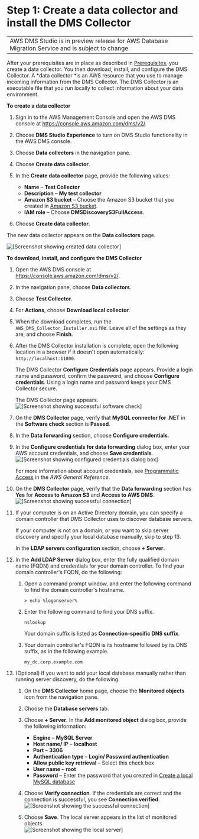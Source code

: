 # Step 1: Create a data collector and install the DMS Collector<a name="CHAP_DMSStudio_GettingStarted_Install"></a>


|  | 
| --- |
| AWS DMS Studio is in preview release for AWS Database Migration Service and is subject to change\. | 

After your prerequisites are in place as described in [Prerequisites](CHAP_DMSStudio_GettingStarted_Prerequisites.md), you create a data collector\. You then download, install, and configure the DMS Collector\. A *data collector *is an AWS resource that you use to manage incoming information from the DMS Collector\. The DMS Collector is an executable file that you run locally to collect information about your data environment\.

**To create a data collector**

1. Sign in to the AWS Management Console and open the AWS DMS console at [https://console\.aws\.amazon\.com/dms/v2/](https://console.aws.amazon.com/dms/v2/)\.

1. Choose **DMS Studio Experience** to turn on DMS Studio functionality in the AWS DMS console\.

1. Choose **Data collectors** in the navigation pane\.

1. Choose **Create data collector**\.

1. In the **Create data collector** page, provide the following values:
   + **Name** – **Test Collector**
   + **Description** – **My test collector**
   + **Amazon S3 bucket** – Choose the Amazon S3 bucket that you created in [Amazon S3 bucket](CHAP_DMSStudio_GettingStarted_Prerequisites.md#CHAP_DMSStudio_GettingStarted_Prerequisites_S3)\.
   + **IAM role** – Choose **DMSDiscoveryS3FullAccess**\.

1. Choose **Create data collector**\. 

The new data collector appears on the **Data collectors** page\.

![\[Screenshot showing created data collector\]](http://docs.aws.amazon.com/dms/latest/userguide/images/dmsstudio_01.png)

**To download, install, and configure the DMS Collector**

1. Open the AWS DMS console at [https://console\.aws\.amazon\.com/dms/v2/](https://console.aws.amazon.com/dms/v2/)\.

1. In the navigation pane, choose **Data collectors**\. 

1. Choose **Test Collector**\.

1. For **Actions**, choose **Download local collector**\.

1. When the download completes, run the `AWS_DMS_Collector_Installer.msi` file\. Leave all of the settings as they are, and choose **Finish**\.

1. After the DMS Collector installation is complete, open the following location in a browser if it doesn't open automatically: `http://localhost:11000`\. 

   The DMS Collector **Configure Credentials** page appears\. Provide a login name and password, confirm the password, and choose **Configure credentials**\. Using a login name and password keeps your DMS Collector secure\.

   The DMS Collector page appears\.  
![\[Screenshot showing successful software check\]](http://docs.aws.amazon.com/dms/latest/userguide/images/dmsstudio_02.png)

1. On the **DMS Collector** page, verify that **MySQL connector for \.NET** in the **Software check** section is **Passed**\.

1. In the **Data forwarding** section, choose **Configure credentials**\.

1. In the **Configure credentials for data forwarding** dialog box, enter your AWS account credentials, and choose **Save credentials**\.  
![\[Screenshot showing configured credentials dialog box\]](http://docs.aws.amazon.com/dms/latest/userguide/images/dmsstudio_03.png)

   For more information about account credentials, see [ Programmatic Access](https://docs.aws.amazon.com/general/latest/gr/aws-sec-cred-types.html#access-keys-and-secret-access-keys) in the *AWS General Reference*\. 

1. On the **DMS Collector** page, verify that the **Data forwarding** section has **Yes** for **Access to Amazon S3** and **Access to AWS DMS**\.  
![\[Screenshot showing successful connection\]](http://docs.aws.amazon.com/dms/latest/userguide/images/dmsstudio_04.png)

1. If your computer is on an Active Directory domain, you can specify a domain controller that DMS Collector uses to discover database servers\.

   If your computer is not on a domain, or you want to skip server discovery and specify your local database manually, skip to step 13\.

   In the **LDAP servers configuration** section, choose **\+ Server**\.

1. In the **Add LDAP Server** dialog box, enter the fully qualified domain name \(FQDN\) and credentials for your domain controller\. To find your domain controller's FQDN, do the following:

   1. Open a command prompt window, and enter the following command to find the domain controller's hostname\.

      ```
      > echo %logonserver%
      ```

   1. Enter the following command to find your DNS suffix\.

      ```
      nslookup
      ```

      Your domain suffix is listed as **Connection\-specific DNS suffix**\.

   1. Your domain controller's FQDN is its hostname followed by its DNS suffix, as in the following example\.

      ```
      my_dc.corp.example.com
      ```

1. \(Optional\) If you want to add your local database manually rather than running server discovery, do the following: 

   1. On the **DMS Collector** home page, choose the **Monitored objects** icon from the navigation pane\.

   1. Choose the **Database servers** tab\.

   1. Choose **\+ Server**\. In the **Add monitored object** dialog box, provide the following information:
      + **Engine** – **MySQL Server**
      + **Host name/ IP** – **localhost**
      + **Port** – **3306**
      + **Authentication type** – **Login/ Password authentication**
      + **Allow public key retrieval** – Select this check box
      + **User name** – **root**
      + **Password** – Enter the password that you created in [Create a local MySQL database](CHAP_DMSStudio_GettingStarted_Prerequisites.md#CHAP_DMSStudio_GettingStarted_Prerequisites_Database)

   1. Choose **Verify connection**\. If the credentials are correct and the connection is successful, you see **Connection verified**\.  
![\[Screenshot showing the successful connection\]](http://docs.aws.amazon.com/dms/latest/userguide/images/dmsstudio_05.png)

   1. Choose **Save**\. The local server appears in the list of monitored objects\.  
![\[Screenshot showing the local server\]](http://docs.aws.amazon.com/dms/latest/userguide/images/dmsstudio_06.png)